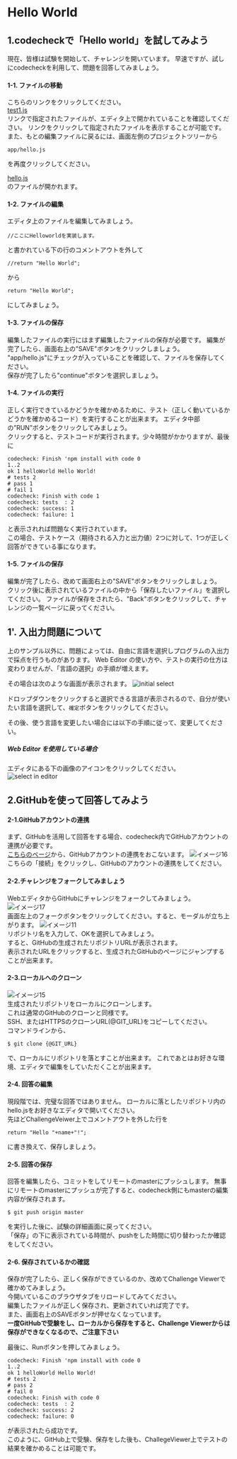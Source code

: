 # Hello World
## 1.codecheckで「Hello world」を試してみよう

現在、皆様は試験を開始して、チャレンジを開いています。
早速ですが、試しにcodecheckを利用して、問題を回答してみましょう。

#### 1-1. ファイルの移動
こちらのリンクをクリックしてください。  
[test1.js](test/test1.js)  
リンクで指定されたファイルが、エディタ上で開かれていることを確認してください。
リンクをクリックして指定されたファイルを表示することが可能です。
また、もとの編集ファイルに戻るには、画面左側のプロジェクトツリーから
```
app/hello.js
```
を再度クリックしてください。  

[hello.js](app/hello.js)  
のファイルが開かれます。

#### 1-2. ファイルの編集
エディタ上のファイルを編集してみましょう。  
```
//ここにHelloworldを実装します。
```
と書かれている下の行のコメントアウトを外して
```
//return "Hello World";
```
から
```
return "Hello World";
```
にしてみましょう。

#### 1-3. ファイルの保存
編集したファイルの実行にはまず編集したファイルの保存が必要です。
編集が完了したら、画面右上の"SAVE"ボタンをクリックしましょう。  
"app/hello.js"にチェックが入っていることを確認して、ファイルを保存してください。  
保存が完了したら"continue"ボタンを選択しましょう。

#### 1-4. ファイルの実行
正しく実行できているかどうかを確かめるために、テスト（正しく動いているかどうかを確かめるコード）を実行することが出来ます。
エディタ中部の”RUN”ボタンをクリックしてみましょう。  
クリックすると、テストコードが実行されます。少々時間がかかりますが、最後に

```
codecheck: Finish 'npm install with code 0
1..2
ok 1 helloWorld Hello World!
# tests 2
# pass 1
# fail 1
codecheck: Finish with code 1
codecheck: tests  : 2
codecheck: success: 1
codecheck: failure: 1
```
と表示されれば問題なく実行されています。  
この場合、テストケース（期待される入力と出力値）2つに対して、1つが正しく回答ができている事になります。

#### 1-5. ファイルの保存
編集が完了したら、改めて画面右上の"SAVE"ボタンをクリックしましょう。  
クリック後に表示されているファイルの中から「保存したいファイル」を選択してください。
ファイルが保存をされたら、"Back"ボタンをクリックして、チャレンジの一覧ページに戻ってください。

## 1'. 入出力問題について

上のサンプル以外に、問題によっては、自由に言語を選択しプログラムの入出力で採点を行うものがあります。 Web Editor の使い方や、テストの実行の仕方は変わりませんが、「言語の選択」の手順が増えます。

その場合は次のような画面が表示されます。
![initial select](./images/initial-select.png)

ドロップダウンをクリックすると選択できる言語が表示されるので、自分が使いたい言語を選択して、`確定`ボタンをクリックしてください。

その後、使う言語を変更したい場合には以下の手順に従って、変更してください。

##### Web Editor を使用している場合
  エディタにある下の画像のアイコンをクリックしてください。  
![select in editor](./images/select-in-editor.png)



## 2.GitHubを使って回答してみよう
#### 2-1.GitHubアカウントの連携
まず、GitHubを活用して回答をする場合、codecheck内でGitHubアカウントの連携が必要です。  
[こちらのページ](https://app.code-check.io/settings/social)から、GitHubアカウントの連携をおこないます。
![イメージ16](images/s16.png)  
こちらの「接続」をクリックし、GitHubのアカウントの連携をしてください。

#### 2-2.チャレンジをフォークしてみましょう
WebエディタからGitHubにチャレンジをフォークしてみましょう。  
![イメージ17](images/s17.png)  
画面左上のフォークボタンをクリックしてください。すると、モーダルが立ち上がります。
![イメージ11](images/s11.png)  
リポジトリ名を入力して、OKを選択してみましょう。  
すると、GitHubの生成されたリポジトリURLが表示されます。  
表示されたURLをクリックすると、生成されたGitHubのページにジャンプすることが出来ます。

#### 2-3.ローカルへのクローン
![イメージ15](images/s15.png)   
生成されたリポジトリをローカルにクローンします。  
これは通常のGitHubのクローンと同様です。  
SSH、またはHTTPSのクローンURL(@GIT_URL)をコピーしてください。  
コマンドラインから、
```
$ git clone {@GIT_URL}
```
で、ローカルにリポジトリを落とすことが出来ます。
これであとはお好きな環境、エディタで編集をしていただくことが出来ます。

#### 2-4. 回答の編集
現段階では、完璧な回答ではありません。
ローカルに落としたリポジトリ内のhello.jsをお好きなエディタで開いてください。  
先ほどChallengeVeiwer上でコメントアウトを外した行を
```
return "Hello "+name+"!";
```
に書き換えて、保存しましょう。

#### 2-5. 回答の保存
回答を編集したら、コミットをしてリモートのmasterにプッシュします。
無事にリモートのmasterにプッシュが完了すると、codecheck側にもmasterの編集内容が保存されます。
```
$ git push origin master
```
を実行した後に、試験の詳細画面に戻ってください。  
「保存」の下に表示されている時間が、pushをした時間に切り替わったか確認をしてください。  

#### 2-6. 保存されているかの確認
保存が完了したら、正しく保存ができているのか、改めてChallenge Viewerで確かめてみましょう。  
今開いているこのブラウザタブをリロードしてみてください。  
編集したファイルが正しく保存され、更新されていれば完了です。  
また、画面右上のSAVEボタンが押せなくなっています。  
**一度GitHubで受験をし、ローカルから保存をすると、Challenge Viewerからは保存ができなくなるので、ご注意下さい**

最後に、Runボタンを押してみましょう。

```
codecheck: Finish 'npm install with code 0
1..2
ok 1 helloWorld Hello World!
# tests 2
# pass 2
# fail 0
codecheck: Finish with code 0
codecheck: tests  : 2
codecheck: success: 2
codecheck: failure: 0
```
が表示されたら成功です。  
このように、GitHub上で受験、保存をした後も、ChallegeViewer上でテストの結果を確かめることは可能です。
